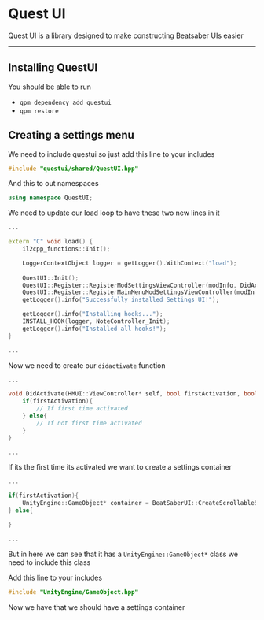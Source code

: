 # Quest UI

Quest UI is a library designed to make constructing Beatsaber UIs easier

---

## Installing QuestUI
<a id="installing"></a>

You should be able to run
- `qpm dependency add questui`
- `qpm restore`

## Creating a settings menu
<a id="settings-menu"></a>

We need to include questui so just add this line to your includes
```cpp
#include "questui/shared/QuestUI.hpp"
```
And this to out namespaces
```cpp
using namespace QuestUI;
```

We need to update our load loop to have these two new lines in it

```cpp
...

extern "C" void load() {
    il2cpp_functions::Init();

    LoggerContextObject logger = getLogger().WithContext("load");
    
    QuestUI::Init();                                                                    // <-----
    QuestUI::Register::RegisterModSettingsViewController(modInfo, DidActivate);         // <----- This Adds a button in the settings menu
    QuestUI::Register::RegisterMainMenuModSettingsViewController(modInfo, DidActivate); // <----- This Adds a button in the main menu
    getLogger().info("Successfully installed Settings UI!");                            // <-----

    getLogger().info("Installing hooks...");
    INSTALL_HOOK(logger, NoteController_Init);
    getLogger().info("Installed all hooks!");
}

...
```

Now we need to create our `didactivate` function 

```cpp
...

void DidActivate(HMUI::ViewController* self, bool firstActivation, bool addedToHierarchy, bool screenSystemEnabling){
    if(firstActivation){
        // If first time activated
    } else{
        // If not first time activated
    }
}

...
```

If its the first time its activated we want to create a settings container

```cpp
...

if(firstActivation){
    UnityEngine::GameObject* container = BeatSaberUI::CreateScrollableSettingsContainer(self->get_transform());
} else{

}

...
```

But in here we can see that it has a `UnityEngine::GameObject*` class we need to include this class

Add this line to your includes
```cpp
#include "UnityEngine/GameObject.hpp"
```
Now we have that we should have a settings container

